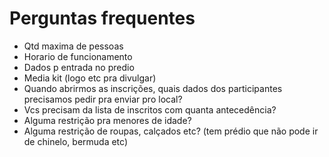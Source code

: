 # Perguntas frequentes

- Qtd maxima de pessoas
- Horario de funcionamento
- Dados p entrada no predio
- Media kit (logo etc pra divulgar)
- Quando abrirmos as inscrições, quais dados dos participantes precisamos pedir pra enviar pro local?
- Vcs precisam da lista de inscritos com quanta antecedência?
- Alguma restrição pra menores de idade?
- Alguma restrição de roupas, calçados etc? (tem prédio que não pode ir de chinelo, bermuda etc)